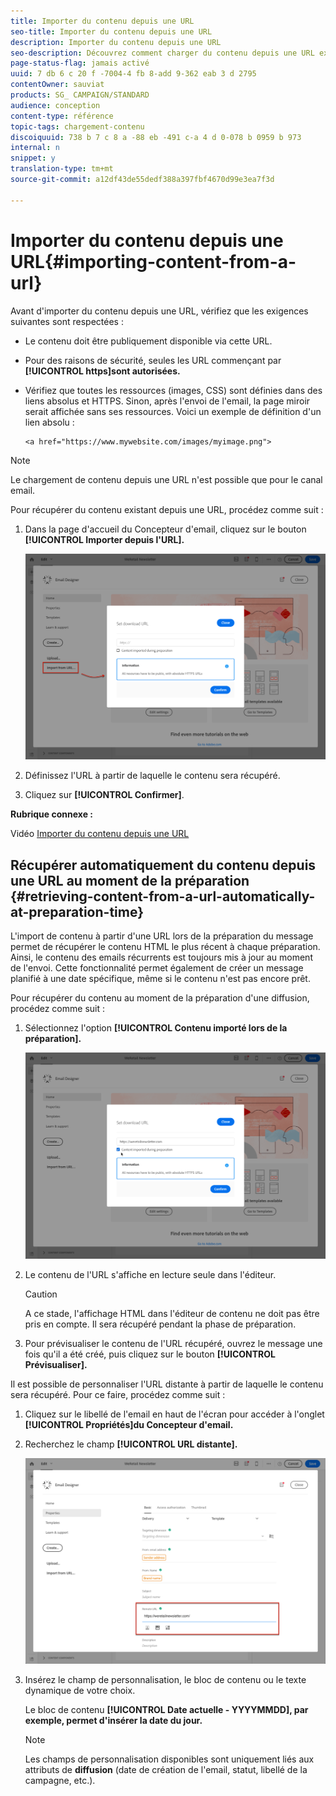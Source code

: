 ```yaml
---
title: Importer du contenu depuis une URL
seo-title: Importer du contenu depuis une URL
description: Importer du contenu depuis une URL
seo-description: Découvrez comment charger du contenu depuis une URL existante lors de la création d'un email.
page-status-flag: jamais activé
uuid: 7 db 6 c 20 f -7004-4 fb 8-add 9-362 eab 3 d 2795
contentOwner: sauviat
products: SG_ CAMPAIGN/STANDARD
audience: conception
content-type: référence
topic-tags: chargement-contenu
discoiquuid: 738 b 7 c 8 a -88 eb -491 c-a 4 d 0-078 b 0959 b 973
internal: n
snippet: y
translation-type: tm+mt
source-git-commit: a12df43de55dedf388a397fbf4670d99e3ea7f3d

---
```



# Importer du contenu depuis une URL{#importing-content-from-a-url}

Avant d'importer du contenu depuis une URL, vérifiez que les exigences suivantes sont respectées :

* Le contenu doit être publiquement disponible via cette URL.
* Pour des raisons de sécurité, seules les URL commençant par **[!UICONTROL https]sont autorisées.**
* Vérifiez que toutes les ressources (images, CSS) sont définies dans des liens absolus et HTTPS. Sinon, après l'envoi de l'email, la page miroir serait affichée sans ses ressources. Voici un exemple de définition d'un lien absolu :

   ```
   <a href="https://www.mywebsite.com/images/myimage.png">
   ```

>[!NOTE]
>
>Le chargement de contenu depuis une URL n'est possible que pour le canal email.

Pour récupérer du contenu existant depuis une URL, procédez comme suit :

1. Dans la page d'accueil du Concepteur d'email, cliquez sur le bouton **[!UICONTROL Importer depuis l'URL].**

   ![](assets/email_designer_importfromurl.png)

1. Définissez l'URL à partir de laquelle le contenu sera récupéré.
1. Cliquez sur **[!UICONTROL Confirmer]**.

**Rubrique connexe :**

Vidéo [Importer du contenu depuis une URL](https://helpx.adobe.com/campaign/kt/acs/using/acs-email-designer-tutorial.html#Workingwithexistingcontent)

## Récupérer automatiquement du contenu depuis une URL au moment de la préparation {#retrieving-content-from-a-url-automatically-at-preparation-time}

L'import de contenu à partir d'une URL lors de la préparation du message permet de récupérer le contenu HTML le plus récent à chaque préparation. Ainsi, le contenu des emails récurrents est toujours mis à jour au moment de l'envoi. Cette fonctionnalité permet également de créer un message planifié à une date spécifique, même si le contenu n'est pas encore prêt.

Pour récupérer du contenu au moment de la préparation d'une diffusion, procédez comme suit :

1. Sélectionnez l'option **[!UICONTROL Contenu importé lors de la préparation].**

   ![](assets/email_designer_importfromurl2.png)

1. Le contenu de l'URL s'affiche en lecture seule dans l'éditeur.

   >[!CAUTION]
   >
   >A ce stade, l'affichage HTML dans l'éditeur de contenu ne doit pas être pris en compte. Il sera récupéré pendant la phase de préparation.

1. Pour prévisualiser le contenu de l'URL récupéré, ouvrez le message une fois qu'il a été créé, puis cliquez sur le bouton **[!UICONTROL Prévisualiser].**

Il est possible de personnaliser l'URL distante à partir de laquelle le contenu sera récupéré. Pour ce faire, procédez comme suit :

1. Cliquez sur le libellé de l'email en haut de l'écran pour accéder à l'onglet **[!UICONTROL Propriétés]du Concepteur d'email.**
1. Recherchez le champ **[!UICONTROL URL distante].**

   ![](assets/email_designer_importfromurl4.png)

1. Insérez le champ de personnalisation, le bloc de contenu ou le texte dynamique de votre choix.

   Le bloc de contenu **[!UICONTROL Date actuelle - YYYYMMDD], par exemple, permet d'insérer la date du jour.**

   >[!NOTE]
   >
   >Les champs de personnalisation disponibles sont uniquement liés aux attributs de **diffusion** (date de création de l'email, statut, libellé de la campagne, etc.).

